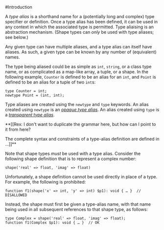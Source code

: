 #Introduction

A *type alias* is a shorthand name for a (potentially long and complex) type specifier or definition. Once a type alias has been defined, it can be used in any context in which the associated type is permitted. Type aliaising is an abstraction mechanism. (Shape types can *only* be used with type aliases; see below.)

Any given type can have multiple aliases, and a type alias can itself have aliases. As such, a given type can be known by any number of (equivalent) names.

The type being aliased could be as simple as `int`, `string`, or a class type name, or as complicated as a map-like array, a tuple, or a shape. In the following example, `Counter` is defined to be an alias for an `int`, and `Point` is defined to be an alias for a tuple of two `int`s:

```Hack
type Counter = int;
newtype Point = (int, int);
```

Type aliases are created using the `newtype` and `type` keywords. An alias created using `newtype` is an [*opaque type alias*](02-opaque.md). An alias created using `type` is a [*transparent type alias*](03-transparent.md).

**[[Rex: I don't want to duplicate the grammar here, but how can I point to it from here?

The complete syntax and constraints of a type-alias definition are defined in ...]]**

Note that shape types *must* be used with a type alias. Consider the following shape definition that is to represent a complex number:

```Hack
shape('real' => float, 'imag' => float)
```

Unfortunately, a shape definition cannot be used directly in place of a type. For example, the following is prohibited:

```Hack
function f1(shape('x' => int, 'y' => int) $p1): void { … }  // DISALLOWED
```

Instead, the shape must first be given a type-alias name, with that name being used in all subsequent references to that shape type, as follows:

```Hack
type Complex = shape('real' => float, 'imag' => float);
function f1(Complex $p1): void { … }  // OK
```
